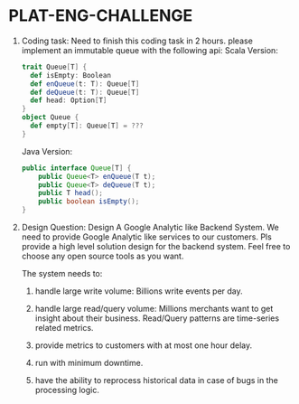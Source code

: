 # PLAT-ENG-CHALLENGE
1. Coding task: Need to finish this coding task in 2 hours.
please implement an immutable queue with the following api:
	Scala Version:
	```scala
	trait Queue[T] {
	  def isEmpty: Boolean
	  def enQueue(t: T): Queue[T]
	  def deQueue(t: T): Queue[T]
	  def head: Option[T]
	}
	object Queue {
	  def empty[T]: Queue[T] = ???
	}
	```
	
	Java Version:
	```java
	public interface Queue[T] {
	    public Queue<T> enQueue(T t);
	    public Queue<T> deQueue(T t);
	    public T head();
	    public boolean isEmpty();
	}
	```

2. Design Question: Design A Google Analytic like Backend System.
	We need to provide Google Analytic like services to our customers. Pls provide a high level solution design for the backend system. Feel free to choose any open source tools as you want.
	
	The system needs to:

	1) handle large write volume: Billions write events per day.
	
	2) handle large read/query volume: Millions merchants want to get insight about their business. Read/Query patterns are time-series related metrics. 
	
	3) provide metrics to customers with at most one hour delay.
	
	4) run with minimum downtime.
	
	5) have the ability to reprocess historical data in case of bugs in the processing logic.

